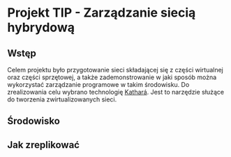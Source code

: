 # Projekt TIP - Zarządzanie siecią hybrydową
## Wstęp
Celem projektu było przygotowanie sieci składającej się z części wirtualnej oraz części sprzętowej, a także zademonstrowanie w jaki sposób można wykorzystać zarządzanie programowe w takim środowisku.
Do zrealizowania celu wybrano technologię [Kathará](https://www.kathara.org/). Jest to narzędzie służące do tworzenia zwirtualizowanych sieci.
## Środowisko
## Jak zreplikować
